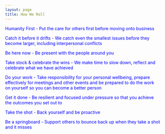 ```yaml
---
layout: page
title: How We Roll
---
```


<p><span style="color:blue">Humanity First - Put the care for others first before moving onto business </span></p>
<p><span style="color:blue">Catch it before it drifts - We catch even the smallest issues before they become larger, including interpersonal conflicts</span></p>
<p><span style="color:blue">Be here now - Be present with the people around you</span></p>
<p><span style="color:blue">Take stock &amp; celebrate the wins - We make time to slow down, reflect and celebrate what we have achieved </span></p>
<p><span style="color:blue">Do your work - Take responsibility for your personal wellbeing, prepare effectively for meetings and other events and be prepared to do the work on yourself so you can become a better person </span></p>
<p><span style="color:blue">Get it done - Be resilient and focused under pressure so that you achieve the outcomes you set out to</span></p>
<p><span style="color:blue">Take the shot - Back yourself and be proactive</span></p>
<p><span style="color:blue">Be a springboard - Support others to bounce back up when they take a shot and it misses</span></p>



